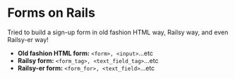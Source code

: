 # Forms on Rails

Tried to build a sign-up form in old fashion HTML way, Railsy way, and even Railsy-er way!<br>
* <b>Old fashion HTML form:</b> `<form>, <input>`...etc
* <b>Railsy form:</b> `<form_tag>, <text_field_tag>`...etc
* <b>Railsy-er form:</b> `<form_for>, <text_field>`...etc
